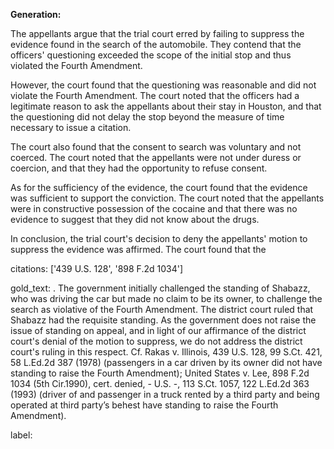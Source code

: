 **Generation:**

 <answer>

The appellants argue that the trial court erred by failing to suppress the evidence found in the search of the automobile. They contend that the officers' questioning exceeded the scope of the initial stop and thus violated the Fourth Amendment.

However, the court found that the questioning was reasonable and did not violate the Fourth Amendment. The court noted that the officers had a legitimate reason to ask the appellants about their stay in Houston, and that the questioning did not delay the stop beyond the measure of time necessary to issue a citation.

The court also found that the consent to search was voluntary and not coerced. The court noted that the appellants were not under duress or coercion, and that they had the opportunity to refuse consent.

As for the sufficiency of the evidence, the court found that the evidence was sufficient to support the conviction. The court noted that the appellants were in constructive possession of the cocaine and that there was no evidence to suggest that they did not know about the drugs.

In conclusion, the trial court's decision to deny the appellants' motion to suppress the evidence was affirmed. The court found that the

citations: ['439 U.S. 128', '898 F.2d 1034']

gold_text: . The government initially challenged the standing of Shabazz, who was driving the car but made no claim to be its owner, to challenge the search as violative of the Fourth Amendment. The district court ruled that Shabazz had the requisite standing. As the government does not raise the issue of standing on appeal, and in light of our affirmance of the district court's denial of the motion to suppress, we do not address the district court's ruling in this respect. Cf. Rakas v. Illinois, 439 U.S. 128, 99 S.Ct. 421, 58 L.Ed.2d 387 (1978) (passengers in a car driven by its owner did not have standing to raise the Fourth Amendment); United States v. Lee, 898 F.2d 1034 (5th Cir.1990), cert. denied, - U.S. -, 113 S.Ct. 1057, 122 L.Ed.2d 363 (1993) (driver of and passenger in a truck rented by a third party and being operated at third party’s behest have standing to raise the Fourth Amendment).

label: 